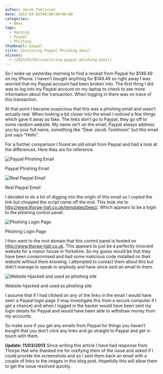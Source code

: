 ```yaml
---
author: Jacob Tomlinson
date: 2013-03-02T00:00:00+00:00
categories:
  - News
tags:
  - Hacking
  - Paypal
  - Phishing
thumbnail: paypal
title: Convincing Paypal Phishing Email
aliases:
  - /2013/03/02/convincing-paypal-phishing-email/
---
```


So I woke up yesterday morning to find a receipt from Paypal for $149.49 on my iPhone. I haven&#8217;t bought anything for $149.49 so right away I was worried that my Paypal account had been broken into. The first thing I did was to log into my Paypal account on my laptop to check to see more information about the transaction. When logging in there was no trace of this transaction.

At that point I became suspicious that this was a phishing email and wasn&#8217;t actually real. When looking a bit closer into the email I noticed a few things which gave it away as fake. The links don&#8217;t go to Paypal, they go off to some random website. My name isn&#8217;t on the email, Paypal always address you by your full name, something like &#8220;Dear Jacob Tomlinson&#8221; but this email just says &#8220;Hello&#8221;.

For a further comparison I found an old email from Paypal and had a look at the differences. Here they are for reference.

![Paypal Phishing Email](https://i.imgur.com/cNkWXkc.png)

Paypal Phishing Email

![Real Paypal Email](https://i.imgur.com/IXfXkdU.png)

Real Paypal Email

I decided to do a bit of digging into the origin of this email so I copied the link but chopped the script name off the end. This took me to http://www.thorpe-hall.co.uk/templates/beez/. Which appears to be a login to the phishing control panel.

![Phishing Login Page](https://i.imgur.com/2jp4bYI.png)

Phishing Login Page

I then went to the root domain that this control panel is hosted on http://www.thorpe-hall.co.uk. This appears to just be a perfectly innocent website for a manor house in Yorkshire. So my guess would be that they have been compromised and had some malicious code installed on their website without them knowing. I attempted to contact them about this but didn&#8217;t manage to speak to anybody and have since sent an email to them.

![Website hijacked and used as phishing site](https://i.imgur.com/b4QXsin.png)

Website hijacked and used as phishing site

I assume that if I had clicked on any of the links in the email I would have seen a Paypal login page (I may investigate this from a secure computer if I get a chance) and when I logged in the hacker would have been sent my login details for Paypal and would have been able to withdraw money from my accounts.

So make sure if you get any emails from Paypal for things you haven&#8217;t bought that you don&#8217;t click any links and go straight to Paypal and get in touch with them.

**Update: 11/03/2013**
Since writing this article I have had response from Thorpe Hall who thanked me for notifying them of the issue and asked if I could provide the screenshots and so I sent them back an email with a couple of links to the images in this blog post. Hopefully this will allow them to get the issue resolved quickly.
